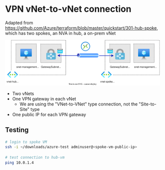 # VPN vNet-to-vNet connection

Adapted from https://github.com/Azure/terraform/blob/master/quickstart/301-hub-spoke, which has two spokes, an NVA in hub, a on-prem vNet

![Resources](./vpn-vnet-to-vnet-connection.drawio.svg)

- Two vNets
- One VPN gateway in each vNet
  - We are using the "VNet-to-VNet" type connection, not the "Site-to-Site" type
- One public IP for each VPN gateway


## Testing

```sh
# login to spoke VM
ssh -i ~/downloads/azure-test adminuser@<spoke-vm-public-ip>

# test connection to hub-vm
ping 10.0.1.4
```